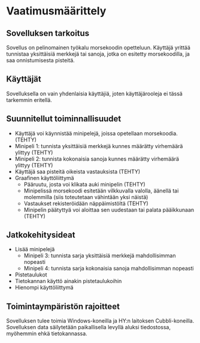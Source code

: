 # Vaatimusmäärittely

## Sovelluksen tarkoitus

Sovellus on pelinomainen työkalu morsekoodin opetteluun. Käyttäjä yrittää tunnistaa yksittäisiä merkkejä tai sanoja,
jotka on esitetty morsekoodilla, ja saa onnistumisesta pisteitä. 

## Käyttäjät

Sovelluksella on vain yhdenlaisia käyttäjiä, joten käyttäjärooleja ei tässä tarkemmin eritellä.

## Suunnitellut toiminnallisuudet

- Käyttäjä voi käynnistää minipelejä, joissa opetellaan morsekoodia. (TEHTY)
- Minipeli 1: tunnista yksittäisiä merkkejä kunnes määrätty virhemäärä ylittyy (TEHTY)
- Minipeli 2: tunnista kokonaisia sanoja kunnes määrätty virhemäärä ylittyy (TEHTY)
- Käyttäjä saa pisteitä oikeista vastauksista (TEHTY)
- Graafinen käyttöliittymä
  - Pääruutu, josta voi klikata auki minipelin (TEHTY)
  - Minipelissä morsekoodi esitetään vilkkuvalla valolla, äänellä tai molemmilla 
  (siis toteutetaan vähintään yksi näistä)
  - Vastaukset rekisteröidään näppäimistöltä (TEHTY)
  - Minipelin päätyttyä voi aloittaa sen uudestaan tai palata pääikkunaan (TEHTY)
  
## Jatkokehitysideat

- Lisää minipelejä
  - Minipeli 3: tunnista sarja yksittäisiä merkkejä mahdollisimman nopeasti
  - Minipeli 4: tunnista sarja kokonaisia sanoja mahdollisimman nopeasti
- Pistetaulukot
- Tietokannan käyttö ainakin pistetaulukoihin
- Hienompi käyttöliittymä
 
## Toimintaympäristön rajoitteet

Sovelluksen tulee toimia Windows-koneilla ja HY:n laitoksen Cubbli-koneilla. Sovelluksen data säilytetään
paikallisella levyllä aluksi tiedostossa, myöhemmin ehkä tietokannassa.
